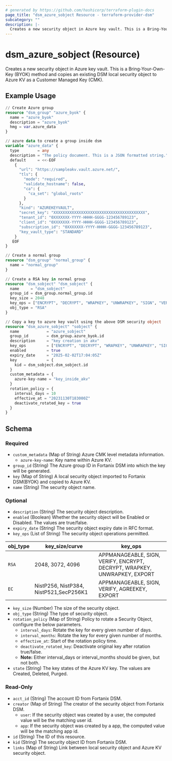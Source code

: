 ```yaml
---
# generated by https://github.com/hashicorp/terraform-plugin-docs
page_title: "dsm_azure_sobject Resource - terraform-provider-dsm"
subcategory: ""
description: |-
  Creates a new security object in Azure key vault. This is a Bring-Your-Own-Key (BYOK) method and copies an existing DSM local security object to Azure KV as a Customer Managed Key (CMK).
---
```


# dsm_azure_sobject (Resource)

Creates a new security object in Azure key vault. This is a Bring-Your-Own-Key (BYOK) method and copies an existing DSM local security object to Azure KV as a Customer Managed Key (CMK).

## Example Usage

```terraform
// Create Azure group
resource "dsm_group" "azure_byok" {
  name = "azure_byok"
  description = "azure_byok"
  hmg = var.azure_data
}

// azure data to create a group inside dsm
variable "azure_data" {
  type        = any
  description = "The policy document. This is a JSON formatted string."
  default     = <<-EOF
    {
      "url": "https://sampleakv.vault.azure.net/",
      "tls": {
        "mode": "required",
        "validate_hostname": false,
        "ca": {
          "ca_set": "global_roots"
        }
      },
      "kind": "AZUREKEYVAULT",
      "secret_key": "XXXXXXXXXXXXXXXXXXXXXXXXXXXXXXXXXXXXXXXX",
      "tenant_id": "0XXXXXXX-YYYY-HHHH-GGGG-123456789123",
      "client_id": "0XXXXXXX-YYYY-HHHH-GGGG-123456789123",
      "subscription_id": "0XXXXXXX-YYYY-HHHH-GGGG-123456789123",
      "key_vault_type": "STANDARD"
    }
   EOF
}

// Create a normal group
resource "dsm_group" "normal_group" {
  name = "normal_group"
}

// Create a RSA key in normal group
resource "dsm_sobject" "dsm_sobject" {
  name     = "dsm_sobject"
  group_id = dsm_group.normal_group.id
  key_size = 2048
  key_ops = ["ENCRYPT", "DECRYPT", "WRAPKEY", "UNWRAPKEY", "SIGN", "VERIFY", "EXPORT", "APPMANAGEABLE"]
  obj_type = "RSA"
}

// Copy a key to azure key vault using the above DSM security object
resource "dsm_azure_sobject" "sobject" {
  name            = "azure_sobject"
  group_id        = dsm_group.azure_byok.id
  description     = "key creation in akv"
  key_ops         = ["ENCRYPT", "DECRYPT", "WRAPKEY", "UNWRAPKEY", "SIGN", "VERIFY", "EXPORT", "APPMANAGEABLE"]
  enabled         = true
  expiry_date     = "2025-02-02T17:04:05Z"
  key             = {
    kid = dsm_sobject.dsm_sobject.id
  }
  custom_metadata = {
    azure-key-name = "key_inside_akv"
  }
  rotation_policy = {
    interval_days = 10
    effective_at = "20231130T183000Z"
    deactivate_rotated_key = true
  }
}
```

<!-- schema generated by tfplugindocs -->
## Schema

### Required

- `custom_metadata` (Map of String) Azure CMK level metadata information.
   * `azure-key-name`: Key name within Azure KV.
- `group_id` (String) The Azure group ID in Fortanix DSM into which the key will be generated.
- `key` (Map of String) A local security object imported to Fortanix DSM(BYOK) and copied to Azure KV.
- `name` (String) The security object name.

### Optional

- `description` (String) The security object description.
- `enabled` (Boolean) Whether the security object will be Enabled or Disabled. The values are true/false.
- `expiry_date` (String) The security object expiry date in RFC format.
- `key_ops` (List of String) The security object operations permitted.

| obj_type | key_size/curve | key_ops |
| -------- | -------- |-------- |
| `RSA` | 2048, 3072, 4096 | APPMANAGEABLE, SIGN, VERIFY, ENCRYPT, DECRYPT, WRAPKEY, UNWRAPKEY, EXPORT |
| `EC` | NistP256, NistP384, NistP521,SecP256K1 | APPMANAGEABLE, SIGN, VERIFY, AGREEKEY, EXPORT
- `key_size` (Number) The size of the security object.
- `obj_type` (String) The type of security object.
- `rotation_policy` (Map of String) Policy to rotate a Security Object, configure the below parameters.
   * `interval_days`: Rotate the key for every given number of days.
   * `interval_months`: Rotate the key for every given number of months.
   * `effective_at`: Start of the rotation policy time.
   * `deactivate_rotated_key`: Deactivate original key after rotation true/false.
   * **Note:** Either interval_days or interval_months should be given, but not both.
- `state` (String) The key states of the Azure KV key. The values are Created, Deleted, Purged.

### Read-Only

- `acct_id` (String) The account ID from Fortanix DSM.
- `creator` (Map of String) The creator of the security object from Fortanix DSM.
   * `user`: If the security object was created by a user, the computed value will be the matching user id.
   * `app`: If the security object was created by a app, the computed value will be the matching app id.
- `id` (String) The ID of this resource.
- `kid` (String) The security object ID from Fortanix DSM.
- `links` (Map of String) Link between local security object and Azure KV security object.

